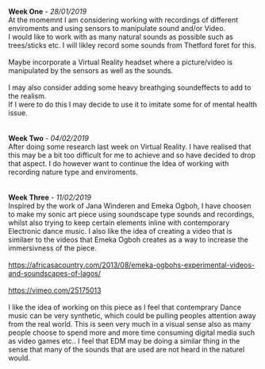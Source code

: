 **Week One** - *28/01/2019*<br>
At the momemnt I am considering working with recordings of different enviroments and using sensors to manipulate sound and/or Video.<br>
I would like to work with as many natural sounds as possible such as trees/sticks etc. I will likley record some sounds from Thetford foret for this.<br>
<br>
Maybe incorporate a Virtual Reality headset where a picture/video is manipulated by the sensors as well as the sounds.<br>
<br>
I may also consider adding some heavy breathging soundeffects to add to the realism. <br>
If I were to do this I may decide to use it to imitate some for of mental health issue. <br>
<br>
<br>
**Week Two** - *04/02/2019*<br>
After doing some research last week on Virtual Reality. I have realised that this may be a bit too difficult for me to achieve and so have decided to drop that aspect. I do however want to continue the Idea of working with recording nature type and enviroments.<br>
<br>
<br>
**Week Three** - *11/02/2019*<br>
Inspired by the work of Jana Winderen and Emeka Ogboh, I have choosen to make my sonic art piece using soundscape type sounds and recordings, whilst also trying to keep certain elements inline with contemporary Electronic dance music. I also like the idea of creating a video that is similaer to the videos that Emeka Ogboh creates as a way to increase the immersivness of the piece.<br>
<br>
https://africasacountry.com/2013/08/emeka-ogbohs-experimental-videos-and-soundscapes-of-lagos/ <br>
<br>
https://vimeo.com/25175013 <br>
<br>
I like the idea of working on this piece as I feel that contemprary Dance music can be very synthetic, which could be pulling peoples attention away from the real world. This is seen very much in a visual sense also as many people choose to spend more and more time consuming digital media such as video games etc.. I feel that EDM may be doing a similar thing in the sense that many of the sounds that are used are not heard in the naturel would.<br>
<br>
<br>
